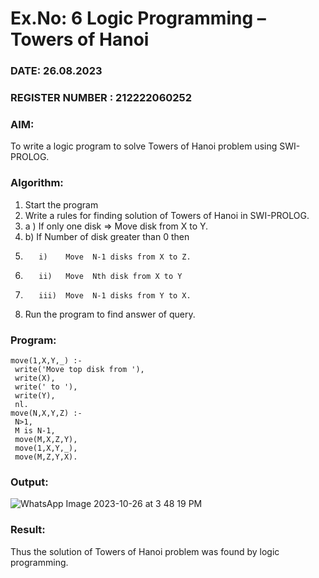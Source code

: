 # Ex.No: 6   Logic Programming –  Towers of Hanoi    
### DATE: 26.08.2023                                                                            
### REGISTER NUMBER : 212222060252
### AIM: 
To  write  a logic program  to solve Towers of Hanoi problem  using SWI-PROLOG. 
### Algorithm:
1. Start the program
2.  Write a rules for finding solution of Towers of Hanoi in SWI-PROLOG.
3.  a )	If only one disk  => Move disk from X to Y.
4.  b)	If Number of disk greater than 0 then
5.        i)	Move  N-1 disks from X to Z.
6.        ii)	Move  Nth disk from X to Y
7.        iii)	Move  N-1 disks from Y to X.
8. Run the program  to find answer of  query.

### Program:
```
move(1,X,Y,_) :- 
 write('Move top disk from '), 
 write(X), 
 write(' to '), 
 write(Y), 
 nl. 
move(N,X,Y,Z) :- 
 N>1, 
 M is N-1, 
 move(M,X,Z,Y), 
 move(1,X,Y,_), 
 move(M,Z,Y,X).
```

### Output:

![WhatsApp Image 2023-10-26 at 3 48 19 PM](https://github.com/MaheshS03/AI_Lab_2023-24/assets/128498431/444efaaa-5aeb-474c-8d07-43a393d6d204)

### Result:
Thus the solution of Towers of Hanoi problem was found by logic programming.
